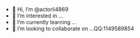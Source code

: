- 👋 Hi, I’m @actorli4869
- 👀 I’m interested in ...
- 🌱 I’m currently learning ...
- 💞️ I’m looking to collaborate on ...QQ:1149589854

<!---
actorli4869/actorli4869 is a ✨ special ✨ repository because its `README.md` (this file) appears on your GitHub profile.
You can click the Preview link to take a look at your changes.
--->
